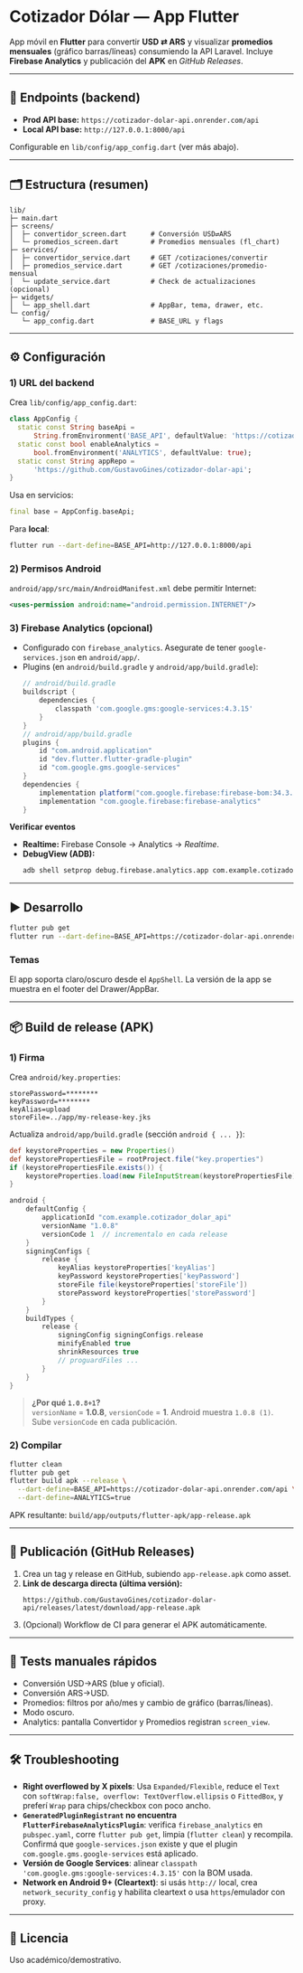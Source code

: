 # Cotizador Dólar — App Flutter

App móvil en **Flutter** para convertir **USD ⇄ ARS** y visualizar **promedios mensuales** (gráfico barras/líneas) consumiendo la API Laravel.
Incluye **Firebase Analytics** y publicación del **APK** en *GitHub Releases*.

---

## 🧭 Endpoints (backend)

- **Prod API base:** `https://cotizador-dolar-api.onrender.com/api`
- **Local API base:** `http://127.0.0.1:8000/api`

Configurable en `lib/config/app_config.dart` (ver más abajo).

---

## 🗂️ Estructura (resumen)

```text
lib/
├─ main.dart
├─ screens/
│  ├─ convertidor_screen.dart      # Conversión USD⇄ARS
│  └─ promedios_screen.dart        # Promedios mensuales (fl_chart)
├─ services/
│  ├─ convertidor_service.dart     # GET /cotizaciones/convertir
│  ├─ promedios_service.dart       # GET /cotizaciones/promedio-mensual
│  └─ update_service.dart          # Check de actualizaciones (opcional)
├─ widgets/
│  └─ app_shell.dart               # AppBar, tema, drawer, etc.
└─ config/
   └─ app_config.dart              # BASE_URL y flags
```

---

## ⚙️ Configuración

### 1) URL del backend
Crea `lib/config/app_config.dart`:

```dart
class AppConfig {
  static const String baseApi =
      String.fromEnvironment('BASE_API', defaultValue: 'https://cotizador-dolar-api.onrender.com/api');
  static const bool enableAnalytics =
      bool.fromEnvironment('ANALYTICS', defaultValue: true);
  static const String appRepo =
      'https://github.com/GustavoGines/cotizador-dolar-api';
}
```

Usa en servicios:
```dart
final base = AppConfig.baseApi;
```

Para **local**:
```bash
flutter run --dart-define=BASE_API=http://127.0.0.1:8000/api
```

### 2) Permisos Android
`android/app/src/main/AndroidManifest.xml` debe permitir Internet:
```xml
<uses-permission android:name="android.permission.INTERNET"/>
```

### 3) Firebase Analytics (opcional)
- Configurado con `firebase_analytics`. Asegurate de tener `google-services.json` en `android/app/`.
- Plugins (en `android/build.gradle` y `android/app/build.gradle`):
  ```gradle
  // android/build.gradle
  buildscript {
      dependencies {
          classpath 'com.google.gms:google-services:4.3.15'
      }
  }
  // android/app/build.gradle
  plugins {
      id "com.android.application"
      id "dev.flutter.flutter-gradle-plugin"
      id "com.google.gms.google-services"
  }
  dependencies {
      implementation platform("com.google.firebase:firebase-bom:34.3.0")
      implementation "com.google.firebase:firebase-analytics"
  }
  ```

**Verificar eventos**
- **Realtime:** Firebase Console → Analytics → *Realtime*.
- **DebugView (ADB):**
  ```bash
  adb shell setprop debug.firebase.analytics.app com.example.cotizador_dolar_api
  ```

---

## ▶️ Desarrollo

```bash
flutter pub get
flutter run --dart-define=BASE_API=https://cotizador-dolar-api.onrender.com/api
```

### Temas
El app soporta claro/oscuro desde el `AppShell`. La versión de la app se muestra en el footer del Drawer/AppBar.

---

## 📦 Build de release (APK)

### 1) Firma
Crea `android/key.properties`:
```properties
storePassword=********
keyPassword=********
keyAlias=upload
storeFile=../app/my-release-key.jks
```

Actualiza `android/app/build.gradle` (sección `android { ... }`):
```gradle
def keystoreProperties = new Properties()
def keystorePropertiesFile = rootProject.file("key.properties")
if (keystorePropertiesFile.exists()) {
    keystoreProperties.load(new FileInputStream(keystorePropertiesFile))
}

android {
    defaultConfig {
        applicationId "com.example.cotizador_dolar_api"
        versionName "1.0.8"
        versionCode 1  // incrementalo en cada release
    }
    signingConfigs {
        release {
            keyAlias keystoreProperties['keyAlias']
            keyPassword keystoreProperties['keyPassword']
            storeFile file(keystoreProperties['storeFile'])
            storePassword keystoreProperties['storePassword']
        }
    }
    buildTypes {
        release {
            signingConfig signingConfigs.release
            minifyEnabled true
            shrinkResources true
            // proguardFiles ...
        }
    }
}
```

> **¿Por qué `1.0.8+1`?**  
> `versionName` = **1.0.8**, `versionCode` = **1**. Android muestra `1.0.8 (1)`. Sube `versionCode` en cada publicación.

### 2) Compilar
```bash
flutter clean
flutter pub get
flutter build apk --release \
  --dart-define=BASE_API=https://cotizador-dolar-api.onrender.com/api \
  --dart-define=ANALYTICS=true
```
APK resultante: `build/app/outputs/flutter-apk/app-release.apk`

---

## 🚀 Publicación (GitHub Releases)

1. Crea un tag y release en GitHub, subiendo `app-release.apk` como asset.
2. **Link de descarga directa (última versión):**
   ```
   https://github.com/GustavoGines/cotizador-dolar-api/releases/latest/download/app-release.apk
   ```
3. (Opcional) Workflow de CI para generar el APK automáticamente.

---

## 🧪 Tests manuales rápidos

- Conversión USD→ARS (blue y oficial).
- Conversión ARS→USD.
- Promedios: filtros por año/mes y cambio de gráfico (barras/líneas).
- Modo oscuro.
- Analytics: pantalla Convertidor y Promedios registran `screen_view`.

---

## 🛠️ Troubleshooting

- **Right overflowed by X pixels**: Usa `Expanded/Flexible`, reduce el `Text` con `softWrap:false, overflow: TextOverflow.ellipsis` o `FittedBox`, y preferí `Wrap` para chips/checkbox con poco ancho.
- **`GeneratedPluginRegistrant` no encuentra `FlutterFirebaseAnalyticsPlugin`**: verifica `firebase_analytics` en `pubspec.yaml`, corre `flutter pub get`, limpia (`flutter clean`) y recompila. Confirmá que `google-services.json` existe y que el plugin `com.google.gms.google-services` está aplicado.
- **Versión de Google Services**: alinear `classpath 'com.google.gms:google-services:4.3.15'` con la BOM usada.
- **Network en Android 9+ (Cleartext)**: si usás `http://` local, crea `network_security_config` y habilita cleartext o usa `https`/emulador con proxy.

---

## 📄 Licencia

Uso académico/demostrativo.
